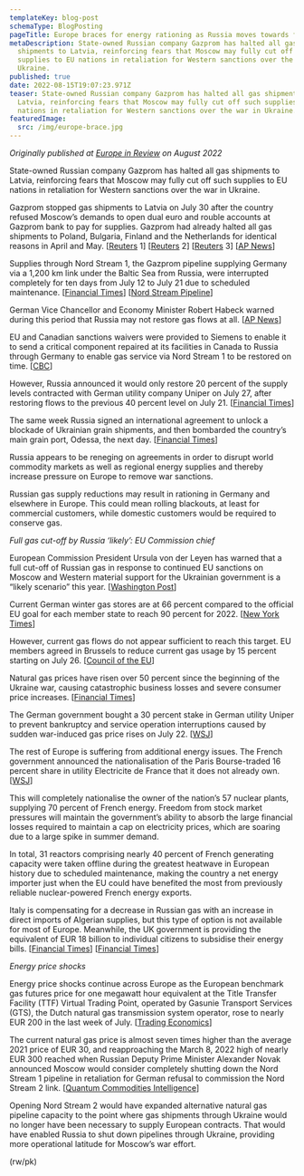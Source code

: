 ```yaml
---
templateKey: blog-post
schemaType: BlogPosting
pageTitle: Europe braces for energy rationing as Russia moves towards full gas cut-off
metaDescription: State-owned Russian company Gazprom has halted all gas
  shipments to Latvia, reinforcing fears that Moscow may fully cut off such
  supplies to EU nations in retaliation for Western sanctions over the war in
  Ukraine.
published: true
date: 2022-08-15T19:07:23.971Z
teaser: State-owned Russian company Gazprom has halted all gas shipments to
  Latvia, reinforcing fears that Moscow may fully cut off such supplies to EU
  nations in retaliation for Western sanctions over the war in Ukraine.
featuredImage:
  src: /img/europe-brace.jpg
---
```

*Originally published at [Europe in Review](https://createsend.com/t/d-A3C2F02577582F662540EF23F30FEDED) on August 2022*

State-owned Russian company Gazprom has halted all gas shipments to Latvia, reinforcing fears that Moscow may fully cut off such supplies to EU nations in retaliation for Western sanctions over the war in Ukraine.

Gazprom stopped gas shipments to Latvia on July 30 after the country refused Moscow’s demands to open dual euro and rouble accounts at Gazprom bank to pay for supplies. Gazprom had already halted all gas shipments to Poland, Bulgaria, Finland and the Netherlands for identical reasons in April and May. [[Reuters](https://cpgfacultyoflawthammasatuniversity.createsend1.com/t/d-l-fhdthjk-l-nj/) 1] [[Reuters](https://cpgfacultyoflawthammasatuniversity.createsend1.com/t/d-l-fhdthjk-l-nt/) 2] [[Reuters](https://cpgfacultyoflawthammasatuniversity.createsend1.com/t/d-l-fhdthjk-l-ni/) 3] [[AP News](https://cpgfacultyoflawthammasatuniversity.createsend1.com/t/d-l-fhdthjk-l-nd/)]

Supplies through Nord Stream 1, the Gazprom pipeline supplying Germany via a 1,200 km link under the Baltic Sea from Russia, were interrupted completely for ten days from July 12 to July 21 due to scheduled maintenance. [[Financial Times](https://cpgfacultyoflawthammasatuniversity.createsend1.com/t/d-l-fhdthjk-l-nh/)] [[Nord Stream Pipeline](https://cpgfacultyoflawthammasatuniversity.createsend1.com/t/d-l-fhdthjk-l-nk/)]

German Vice Chancellor and Economy Minister Robert Habeck warned during this period that Russia may not restore gas flows at all. [[AP News](https://cpgfacultyoflawthammasatuniversity.createsend1.com/t/d-l-fhdthjk-l-nu/)]

EU and Canadian sanctions waivers were provided to Siemens to enable it to send a critical component repaired at its facilities in Canada to Russia through Germany to enable gas service via Nord Stream 1 to be restored on time. [[CBC](https://cpgfacultyoflawthammasatuniversity.createsend1.com/t/d-l-fhdthjk-l-pl/)]

However, Russia announced it would only restore 20 percent of the supply levels contracted with German utility company Uniper on July 27, after restoring flows to the previous 40 percent level on July 21. [[Financial Times](https://cpgfacultyoflawthammasatuniversity.createsend1.com/t/d-l-fhdthjk-l-pr/)]

The same week Russia signed an international agreement to unlock a blockade of Ukrainian grain shipments, and then bombarded the country’s main grain port, Odessa, the next day. [[Financial Times](https://cpgfacultyoflawthammasatuniversity.createsend1.com/t/d-l-fhdthjk-l-py/)]

Russia appears to be reneging on agreements in order to disrupt world commodity markets as well as regional energy supplies and thereby increase pressure on Europe to remove war sanctions.

Russian gas supply reductions may result in rationing in Germany and elsewhere in Europe. This could mean rolling blackouts, at least for commercial customers, while domestic customers would be required to conserve gas.

*Full gas cut-off by Russia ‘likely’: EU Commission chief*

European Commission President Ursula von der Leyen has warned that a full cut-off of Russian gas in response to continued EU sanctions on Moscow and Western material support for the Ukrainian government is a “likely scenario” this year. [[Washington Post](https://cpgfacultyoflawthammasatuniversity.createsend1.com/t/d-l-fhdthjk-l-pj/)]

Current German winter gas stores are at 66 percent compared to the official EU goal for each member state to reach 90 percent for 2022. [[New York Times](https://cpgfacultyoflawthammasatuniversity.createsend1.com/t/d-l-fhdthjk-l-pt/)]

However, current gas flows do not appear sufficient to reach this target. EU members agreed in Brussels to reduce current gas usage by 15 percent starting on July 26. [[Council of the EU](https://cpgfacultyoflawthammasatuniversity.createsend1.com/t/d-l-fhdthjk-l-pi/)]

Natural gas prices have risen over 50 percent since the beginning of the Ukraine war, causing catastrophic business losses and severe consumer price increases. [[Financial Times](https://cpgfacultyoflawthammasatuniversity.createsend1.com/t/d-l-fhdthjk-l-pd/)]

The German government bought a 30 percent stake in German utility Uniper to prevent bankruptcy and service operation interruptions caused by sudden war-induced gas price rises on July 22. [[WSJ](https://cpgfacultyoflawthammasatuniversity.createsend1.com/t/d-l-fhdthjk-l-ph/)]

The rest of Europe is suffering from additional energy issues. The French government announced the nationalisation of the Paris Bourse-traded 16 percent share in utility Electricite de France that it does not already own. [[WSJ](https://cpgfacultyoflawthammasatuniversity.createsend1.com/t/d-l-fhdthjk-l-pk/)]

This will completely nationalise the owner of the nation’s 57 nuclear plants, supplying 70 percent of French energy. Freedom from stock market pressures will maintain the government’s ability to absorb the large financial losses required to maintain a cap on electricity prices, which are soaring due to a large spike in summer demand.

In total, 31 reactors comprising nearly 40 percent of French generating capacity were taken offline during the greatest heatwave in European history due to scheduled maintenance, making the country a net energy importer just when the EU could have benefited the most from previously reliable nuclear-powered French energy exports.

Italy is compensating for a decrease in Russian gas with an increase in direct imports of Algerian supplies, but this type of option is not available for most of Europe. Meanwhile, the UK government is providing the equivalent of EUR 18 billion to individual citizens to subsidise their energy bills. [[Financial Times](https://cpgfacultyoflawthammasatuniversity.createsend1.com/t/d-l-fhdthjk-l-pu/)] [[Financial Times](https://cpgfacultyoflawthammasatuniversity.createsend1.com/t/d-l-fhdthjk-l-xl/)]

*Energy price shocks*

Energy price shocks continue across Europe as the European benchmark gas futures price for one megawatt hour equivalent at the Title Transfer Facility (TTF) Virtual Trading Point, operated by Gasunie Transport Services (GTS), the Dutch natural gas transmission system operator, rose to nearly EUR 200 in the last week of July. [[Trading Economics](https://cpgfacultyoflawthammasatuniversity.createsend1.com/t/d-l-fhdthjk-l-xr/)]

The current natural gas price is almost seven times higher than the average 2021 price of EUR 30, and reapproaching the March 8, 2022 high of nearly EUR 300 reached when Russian Deputy Prime Minister Alexander Novak announced Moscow would consider completely shutting down the Nord Stream 1 pipeline in retaliation for German refusal to commission the Nord Stream 2 link. [[Quantum Commodities Intelligence](https://cpgfacultyoflawthammasatuniversity.createsend1.com/t/d-l-fhdthjk-l-xy/)]

Opening Nord Stream 2 would have expanded alternative natural gas pipeline capacity to the point where gas shipments through Ukraine would no longer have been necessary to supply European contracts. That would have enabled Russia to shut down pipelines through Ukraine, providing more operational latitude for Moscow’s war effort.

(rw/pk)